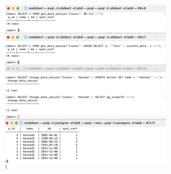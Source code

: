 ![*Команди від імені sibibert*](images/5.png)\
![*Команди від імені sibibert*](images/6.png)\
![*Команди від імені sibibert*](images/7.png)\